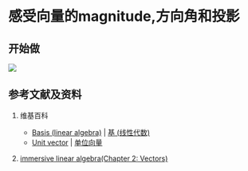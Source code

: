 # 感受向量的magnitude,方向角和投影

## 开始做

![](/images/线性代数/向量/感受向量的magnitude,方向角和投影/1a1.jpg)

## 参考文献及资料

1. 维基百科
	- [Basis (linear algebra)](https://en.wikipedia.org/wiki/Basis_(linear_algebra)) | [基 (线性代数)](https://zh.wikipedia.org/wiki/%E5%9F%BA_(%E7%B7%9A%E6%80%A7%E4%BB%A3%E6%95%B8)) 
	- [Unit vector](https://en.wikipedia.org/wiki/Unit_vector) | [单位向量](https://zh.wikipedia.org/wiki/%E5%8D%95%E4%BD%8D%E5%90%91%E9%87%8F) 

2. [immersive linear algebra(Chapter 2: Vectors)](http://immersivemath.com/ila/ch02_vectors/ch02.html)